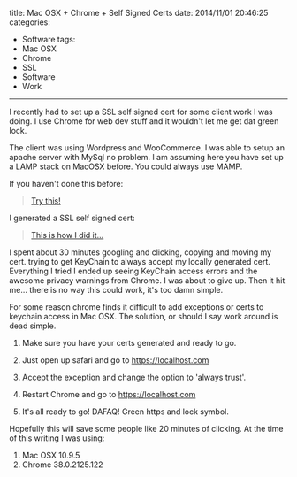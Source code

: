 title: Mac OSX + Chrome + Self Signed Certs
date: 2014/11/01 20:46:25
categories:
- Software
tags:
- Mac OSX
- Chrome
- SSL
- Software
- Work
---

I recently had to set up a SSL self signed cert for some client work I was doing. I use Chrome for web dev stuff and it wouldn't let me get dat green lock.

The client was using Wordpress and WooCommerce. I was able to setup an apache server with MySql no problem. I am assuming here you have set up a LAMP stack on MacOSX before. You could always use MAMP. 

If you haven't done this before:
>[Try this!](http://lmgtfy.com/?q=Apache+MySQL+MacOSX)

I generated a SSL self signed cert:
>[This is how I did it...](http://lmgtfy.com/?q=MacOSX+Generate+Self+Signed+Cert)

I spent about 30 minutes googling and clicking, copying and moving my cert. trying to get KeyChain to always accept my locally generated cert. Everything I tried I ended up seeing KeyChain access errors and the awesome privacy warnings from Chrome. I was about to give up. Then it hit me... there is no way this could work, it's too damn simple.

For some reason chrome finds it difficult to add exceptions or certs to keychain access in Mac OSX. The solution, or should I say work around is dead simple. 

1. Make sure you have your certs generated and ready to go.

2. Just open up safari and go to https://localhost.com

3. Accept the exception and change the option to 'always trust'.

4. Restart Chrome and go to https://localhost.com

5. It's all ready to go! DAFAQ! Green https and lock symbol.

Hopefully this will save some people like 20 minutes of clicking. At the time of this writing I was using:

1. Mac OSX 10.9.5
2. Chrome 38.0.2125.122